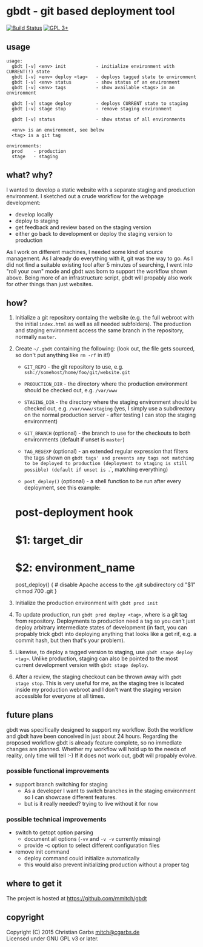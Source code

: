 gbdt - git based deployment tool
================================
[![Build Status](https://travis-ci.org/mmitch/gbdt.svg?branch=master)](https://travis-ci.org/mmitch/gbdt)
[![GPL 3+](https://img.shields.io/badge/license-GPL%203%2B-blue.svg)](http://www.gnu.org/licenses/gpl-3.0-standalone.html)

usage
-----

    usage:
      gbdt [-v] <env> init           - initialize environment with CURRENT(!) state
      gbdt [-v] <env> deploy <tag>   - deploys tagged state to environment
      gbdt [-v] <env> status         - show status of an environment
      gbdt [-v] <env> tags           - show available <tags> in an environment
    
      gbdt [-v] stage deploy         - deploys CURRENT state to staging
      gbdt [-v] stage stop           - remove staging environment
    
      gbdt [-v] status               - show status of all environments
    
      <env> is an environment, see below
      <tag> is a git tag
  
    environments:  
      prod    - production  
      stage   - staging  


what? why?
----------

I wanted to develop a static website with a separate staging and
production environment.  I sketched out a crude workflow for the
webpage development:

* develop locally
* deploy to staging
* get feedback and review based on the staging version
* either go back to development or deploy the staging version to
  production

As I work on different machines, I needed some kind of source
management.  As I already do everything with it, git was the way to
go.  As I did not find a suitable existing tool after 5 minutes of
searching, I went into "roll your own" mode and gbdt was born to
support the workflow shown above.  Being more of an infrastructure
script, gbdt will propably also work for other things than just
websites.

how?
----

1. Initialize a git repository containg the website (e.g. the full
   webroot with the initial `index.html` as well as all needed
   subfolders).  The production and staging environment access the
   same branch in the repository, normally `master`.

2. Create `~/.gbdt` containing the following: (look out, the file gets
   sourced, so don't put anything like `rm -rf` in it!)

   * `GIT_REPO` - the git repository to use,
     e.g. `ssh://somehost/home/foo/git/website.git`

   * `PRODUCTION_DIR` - the directory where the production
     environment should be checked out, e.g. `/var/www`

   * `STAGING_DIR` - the directory where the staging
     environment should be checked out, e.g. `/var/www/staging`
     (yes, I simply use a subdirectory on the normal production
      server - after testing I can stop the staging environment)

   * `GIT_BRANCH` (optional) - the branch to use for the checkouts to
     both environments (default if unset is `master`)

   * `TAG_REGEXP` (optional) - an extended regular expression that
     filters the tags shown on `gbdt tags' and prevents any tags not
     matching to be deployed to production (deployment to staging is
     still possible) (default if unset is `.`, matching everything)

   * `post_deploy()` (optional) - a shell function to be run after
     every deployment, see this example:

    # post-deployment hook
    # $1: target_dir
    # $2: environment_name
    post_deploy()
    {
        # disable Apache access to the .git subdirectory
        cd "$1"
        chmod 700 .git
    }

3. Initialize the production environment with `gbdt prod init`

4. To update production, run `gbdt prod deploy <tag>`, where <tag> is
   a git tag from repository.  Deployments to production need a tag so
   you can't just deploy arbitrary intermediate states of development
   (in fact, you can propably trick gbdt into deploying anything that
   looks like a get rif, e.g. a commit hash, but then that's your
   problem).

5. Likewise, to deploy a tagged version to staging, use ``gbdt stage
   deploy <tag>``.  Unlike production, staging can also be pointed to
   the most current development version with `gbdt stage deploy`.

6. After a review, the staging checkout can be thrown away with
   `gbdt stage stop`.  This is very useful for me, as the staging
   tree is located inside my production webroot and I don't want the
   staging version accessible for everyone at all times.


future plans
------------

gbdt was specifically designed to support my workflow.  Both the
workflow and gbdt have been conceived in just about 24 hours.
Regarding the proposed workflow gbdt is already feature complete, so
no immediate changes are planned.  Whether my workflow will hold up to
the needs of reality, only time will tell :-) If it does not work out,
gbdt will propably evolve.

### possible functional improvements

* support branch switching for staging
  * As a developer I want to switch branches in the staging
    environment so I can showcase different features.
  * but is it really needed? trying to live without it for now

### possible technical improvements

* switch to getopt option parsing
  * document all options (`-vv` and `-v -v` currently missing)
  * provide -c option to select different configuration files
* remove init command
  * deploy command could initialize automatically
  * this would also prevent initializing production without a proper
    tag


where to get it
---------------

The project is hosted at https://github.com/mmitch/gbdt


copyright
---------

Copyright (C) 2015  Christian Garbs <mitch@cgarbs.de>  
Licensed under GNU GPL v3 or later.
